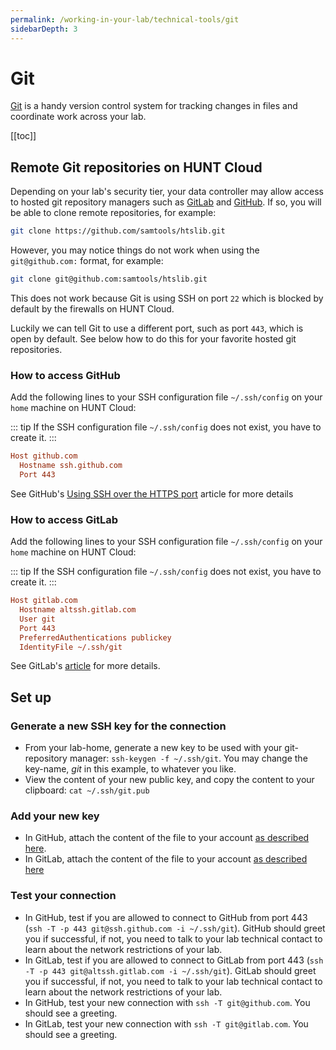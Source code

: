 ```yaml
---
permalink: /working-in-your-lab/technical-tools/git
sidebarDepth: 3
---
```


# Git

[Git](https://git-scm.com/) is a handy version control system for tracking changes in files and coordinate work across your lab.

[[toc]]

## Remote Git repositories on HUNT Cloud

Depending on your lab's security tier, your data controller may allow access to hosted git repository managers such as [GitLab](https://gitlab.com/) and [GitHub](https://github.com/).
If so, you will be able to clone remote repositories, for example:

```bash
git clone https://github.com/samtools/htslib.git
```

However, you may notice things do not work when using the `git@github.com:` format, for example:

```bash
git clone git@github.com:samtools/htslib.git
```

This does not work because Git is using SSH on port `22` which is blocked by default by the firewalls on HUNT Cloud.

Luckily we can tell Git to use a different port, such as port `443`, which is open by default. See below how to do this for your favorite hosted git repositories.

### How to access GitHub

Add the following lines to your SSH configuration file `~/.ssh/config` on your `home` machine on HUNT Cloud:

::: tip
If the SSH configuration file `~/.ssh/config` does not exist, you have to create it.
:::

```ini
Host github.com
  Hostname ssh.github.com
  Port 443
```

See GitHub's [Using SSH over the HTTPS port](https://help.github.com/en/articles/using-ssh-over-the-https-port) article for more details

### How to access GitLab

Add the following lines to your SSH configuration file `~/.ssh/config` on your `home` machine on HUNT Cloud:

::: tip
If the SSH configuration file `~/.ssh/config` does not exist, you have to create it.
:::

```ini
Host gitlab.com
  Hostname altssh.gitlab.com
  User git
  Port 443
  PreferredAuthentications publickey
  IdentityFile ~/.ssh/git
```

See GitLab's [article](https://about.gitlab.com/2016/02/18/gitlab-dot-com-now-supports-an-alternate-git-plus-ssh-port/) for more details.

## Set up

### Generate a new SSH key for the connection

- From your lab-home, generate a new key to be used with your git-repository manager: `ssh-keygen -f ~/.ssh/git`. You may change the key-name, _git_ in this example, to whatever you like.
- View the content of your new public key, and copy the content to your clipboard: `cat ~/.ssh/git.pub`

### Add your new key

- In GitHub, attach the content of the file to your account [as described here](https://help.github.com/articles/adding-a-new-ssh-key-to-your-github-account/).
- In GitLab, attach the content of the file to your account [as described here](https://docs.gitlab.com/ee/gitlab-basics/create-your-ssh-keys.html)

### Test your connection

- In GitHub, test if you are allowed to connect to GitHub from port 443 (`ssh -T -p 443 git@ssh.github.com -i ~/.ssh/git`). GitHub should greet you if successful, if not, you need to talk to your lab technical contact to learn about the network restrictions of your lab.
- In GitLab, test if you are allowed to connect to GitLab from port 443 (`ssh -T -p 443 git@altssh.gitlab.com -i ~/.ssh/git`). GitLab should greet you if successful, if not, you need to talk to your lab technical contact to learn about the network restrictions of your lab.
- In GitHub, test your new connection with `ssh -T git@github.com`. You should see a greeting.
- In GitLab, test your new connection with `ssh -T git@gitlab.com`. You should see a greeting.
